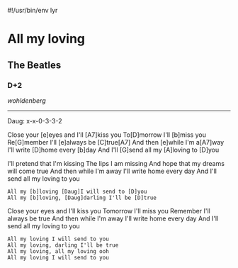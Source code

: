 #!/usr/bin/env lyr
# All my loving
## The Beatles
### D+2

*wohldenberg*

---

Daug:  x-x-0-3-3-2

Close your [e]eyes and I'll [A7]kiss you
To[D]morrow I'll [b]miss you
Re[G]member I'll [e]always be [C]true[A7]
And then [e]while I'm a[A7]way
I'll write [D]home every [b]day
And I'll [G]send all my [A]loving to [D]you

I'll pretend that I'm kissing
The lips I am missing
And hope that my dreams will come true
And then while I'm away
I'll write home every day
And I'll send all my loving to you

    All my [b]loving [Daug]I will send to [D]you
    All my [b]loving, [Daug]darling I'll be [D]true

Close your eyes and I'll kiss you
Tomorrow I'll miss you
Remember I'll always be true
And then while I'm away
I'll write home every day
And I'll send all my loving to you

    All my loving I will send to you
    All my loving, darling I'll be true
    All my loving, all my loving ooh
    All my loving I will send to you